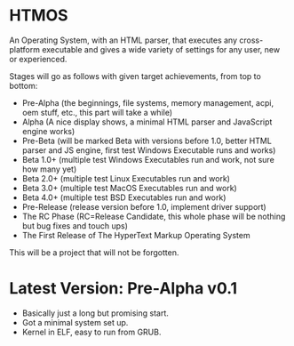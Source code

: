 # HTMOS

An Operating System, with an HTML parser, that executes any cross-platform executable and gives a wide variety of settings for any user, new or experienced.

Stages will go as follows with given target achievements, from top to bottom:

- Pre-Alpha (the beginnings, file systems, memory management, acpi, oem stuff, etc., this part will take a while)
- Alpha (A nice display shows, a minimal HTML parser and JavaScript engine works)
- Pre-Beta (will be marked Beta with versions before 1.0, better HTML parser and JS engine, first test Windows Executable runs and works)
- Beta 1.0+ (multiple test Windows Executables run and work, not sure how many yet)
- Beta 2.0+ (multiple test Linux Executables run and work)
- Beta 3.0+ (multiple test MacOS Executables run and work)
- Beta 4.0+ (multiple test BSD Executables run and work)
- Pre-Release (release version before 1.0, implement driver support)
- The RC Phase (RC=Release Candidate, this whole phase will be nothing but bug fixes and touch ups)
- The First Release of The HyperText Markup Operating System

This will be a project that will not be forgotten.

# Latest Version: Pre-Alpha v0.1

- Basically just a long but promising start.
- Got a minimal system set up.
- Kernel in ELF, easy to run from GRUB.